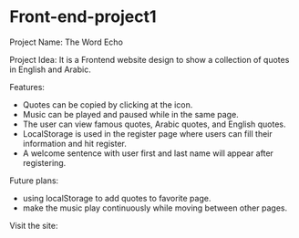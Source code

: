 # Front-end-project1

Project Name: 
The Word Echo

Project Idea:
It is a Frontend website design to show a collection of quotes in English and Arabic.

Features:
- Quotes can be copied by clicking at the icon.
- Music can be played and paused while in the same page.
- The user can view famous quotes, Arabic quotes, and English quotes.
- LocalStorage is used in the register page where users can fill their information and hit register.
- A welcome sentence with user first and last name will appear after registering.

Future plans:
- using localStorage to add quotes to favorite page.
- make the music play continuously while moving between other pages.

Visit the site: 
